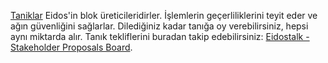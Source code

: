 [Taniklar](introduction/witness) Eidos'in blok üreticileridirler. İşlemlerin geçerliliklerini teyit eder ve ağın güvenliğini sağlarlar. Dilediğiniz kadar tanığa oy verebilirsiniz, hepsi aynı miktarda alır. Tanık tekliflerini buradan takip edebilirsiniz: [Eidostalk - Stakeholder Proposals Board](https://bitsharestalk.org/index.php/board,75.0.html).
